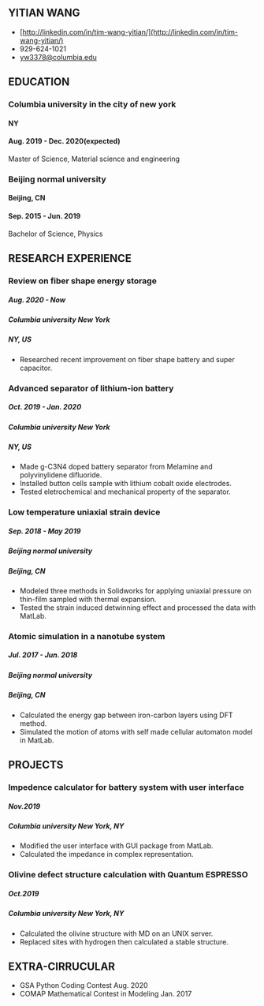 ## YITIAN WANG
- [http://linkedin.com/in/tim-wang-yitian/](http://linkedin.com/in/tim-wang-yitian/)
- 929-624-1021 
- yw3378@columbia.edu

## EDUCATION
### Columbia university in the city of new york
#### NY 
#### Aug. 2019 - Dec. 2020(expected)
Master of Science, Material science and engineering

### Beijing normal university
#### Beijing, CN 
#### Sep. 2015 - Jun. 2019
Bachelor of Science, Physics

## RESEARCH EXPERIENCE
### Review on fiber shape energy storage
##### Aug. 2020 - Now
##### Columbia university New York
##### NY, US
* Researched recent improvement on fiber shape battery and super capacitor.

### Advanced separator of lithium-ion battery 
##### Oct. 2019 - Jan. 2020
##### Columbia university New York
##### NY, US
* Made g-C3N4 doped battery separator from Melamine and polyvinylidene difluoride.
* Installed button cells sample with lithium cobalt oxide electrodes.
* Tested eletrochemical and mechanical property of the separator.

### Low temperature uniaxial strain device 
##### Sep. 2018 - May 2019
##### Beijing normal university 
##### Beijing, CN
* Modeled three methods in Solidworks for applying uniaxial pressure on thin-film sampled with thermal expansion.
* Tested the strain induced detwinning effect and processed the data with MatLab.

### Atomic simulation in a nanotube system 
##### Jul. 2017 - Jun. 2018
##### Beijing normal university 
##### Beijing, CN
* Calculated the energy gap between iron-carbon layers using DFT method.
* Simulated the motion of atoms with self made cellular automaton model in MatLab.

## PROJECTS

### Impedence calculator for battery system with user interface 
##### Nov.2019
##### Columbia university New York, NY
* Modified the user interface with GUI package from MatLab.
* Calculated the impedance in complex representation.

### Olivine defect structure calculation with Quantum ESPRESSO 
##### Oct.2019
##### Columbia university New York, NY
* Calculated the olivine structure with MD on an UNIX server.
* Replaced sites with hydrogen then calculated a stable structure.

## EXTRA-CIRRUCULAR
* GSA Python Coding Contest Aug. 2020
* COMAP Mathematical Contest in Modeling Jan. 2017


